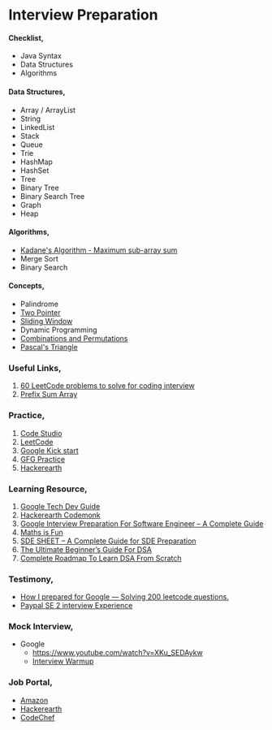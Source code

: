 # Interview Preparation

#### Checklist,
- Java Syntax
- Data Structures
- Algorithms

#### Data Structures,
- Array / ArrayList
- String
- LinkedList
- Stack
- Queue
- Trie
- HashMap
- HashSet
- Tree
- Binary Tree
- Binary Search Tree
- Graph
- Heap

#### Algorithms,
- [Kadane's Algorithm - Maximum sub-array sum](https://medium.com/@rsinghal757/kadanes-algorithm-dynamic-programming-how-and-why-does-it-work-3fd8849ed73d)
- Merge Sort
- Binary Search

#### Concepts,
- Palindrome
- [Two Pointer](https://medium.com/analytics-vidhya/array-two-pointers-4b8d62d2b8a)
- [Sliding Window](https://janac.medium.com/what-is-the-sliding-window-algorithm-f9fcfe92b853)
- Dynamic Programming
- [Combinations and Permutations](https://www.mathsisfun.com/combinatorics/combinations-permutations.html)
- [Pascal's Triangle](https://www.mathsisfun.com/pascals-triangle.html)

### Useful Links,
1. [60 LeetCode problems to solve for coding interview](https://medium.com/@koheiarai94/60-leetcode-questions-to-prepare-for-coding-interview-8abbb6af589e)
2. [Prefix Sum Array](https://www.geeksforgeeks.org/prefix-sum-array-implementation-applications-competitive-programming/)

### Practice,
1. [Code Studio](https://www.codingninjas.com/codestudio/problems)
2. [LeetCode](https://leetcode.com/problemset/all/)
3. [Google Kick start](https://codingcompetitions.withgoogle.com/kickstart)
4. [GFG Practice](https://practice.geeksforgeeks.org/explore?page=1&sortBy=submissions)
5. [Hackerearth](https://www.hackerearth.com/practice/interviews/)

### Learning Resource,
1. [Google Tech Dev Guide](https://techdevguide.withgoogle.com/paths/)
2. [Hackerearth Codemonk](https://www.hackerearth.com/practice/codemonk/)
3. [Google Interview Preparation For Software Engineer – A Complete Guide](https://www.geeksforgeeks.org/google-interview-preparation-for-software-engineer-a-complete-guide/)
4. [Maths is Fun](https://www.mathsisfun.com/)
5. [SDE SHEET – A Complete Guide for SDE Preparation](https://www.geeksforgeeks.org/sde-sheet-a-complete-guide-for-sde-preparation/)
6. [The Ultimate Beginner’s Guide For DSA](https://www.geeksforgeeks.org/the-ultimate-beginners-guide-for-dsa/)
7. [Complete Roadmap To Learn DSA From Scratch](https://www.geeksforgeeks.org/complete-roadmap-to-learn-dsa-from-scratch/)

### Testimony,
- [How I prepared for Google — Solving 200 leetcode questions.](https://medium.com/@siddhism/how-i-prepared-for-google-0-leetcode-questions-to-200-questions-e37690ebce85)
- [Paypal SE 2 interview Experience](https://medium.com/@rayrmd96/paypal-se-2-interview-experience-7bfd3bc9c4eb)

### Mock Interview,
- Google
    - https://www.youtube.com/watch?v=XKu_SEDAykw
    - [Interview Warmup](https://grow.google/certificates/interview-warmup/)

### Job Portal,
- [Amazon](https://www.amazon.jobs/en/job_categories/software-development)
- [Hackerearth](https://www.hackerearth.com/challenges/)
- [CodeChef](https://www.codechef.com/contests/)
